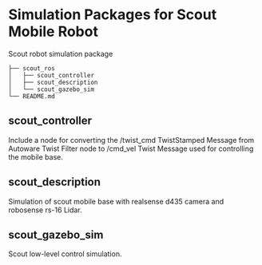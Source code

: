 # Simulation Packages for Scout Mobile Robot
Scout robot simulation package
```
├── scout_ros
│   ├── scout_controller
│   ├── scout_description
│   └── scout_gazebo_sim
└── README.md
```

## scout_controller

Include a node for converting the /twist_cmd TwistStamped Message from Autoware Twist Filter node to /cmd_vel Twist Message used for controlling the mobile base.

## scout_description

Simulation of scout mobile base with realsense d435 camera and robosense rs-16 Lidar.

## scout_gazebo_sim

Scout low-level control simulation.
